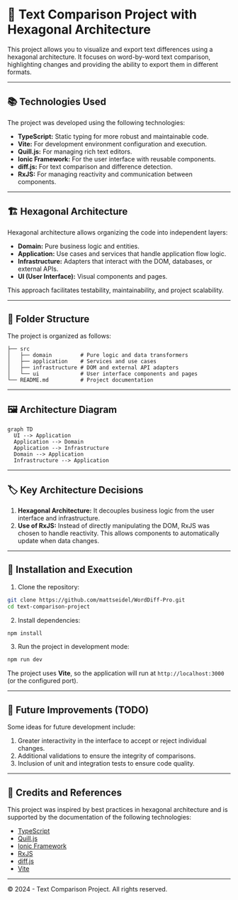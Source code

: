 
# 📝 Text Comparison Project with Hexagonal Architecture

This project allows you to visualize and export text differences using a hexagonal architecture. It focuses on word-by-word text comparison, highlighting changes and providing the ability to export them in different formats.

---

## 📚 **Technologies Used**

The project was developed using the following technologies:

- **TypeScript:** Static typing for more robust and maintainable code.
- **Vite:** For development environment configuration and execution.
- **Quill.js:** For managing rich text editors.
- **Ionic Framework:** For the user interface with reusable components.
- **diff.js:** For text comparison and difference detection.
- **RxJS:** For managing reactivity and communication between components.

---

## 🏗️ **Hexagonal Architecture**

Hexagonal architecture allows organizing the code into independent layers:

- **Domain:** Pure business logic and entities.  
- **Application:** Use cases and services that handle application flow logic.  
- **Infrastructure:** Adapters that interact with the DOM, databases, or external APIs.  
- **UI (User Interface):** Visual components and pages.  

This approach facilitates testability, maintainability, and project scalability.

---

## 📂 **Folder Structure**

The project is organized as follows:

```
├── src
│   ├── domain         # Pure logic and data transformers
│   ├── application    # Services and use cases
│   ├── infrastructure # DOM and external API adapters
│   └── ui             # User interface components and pages
└── README.md          # Project documentation
```

---

## 🖼️ **Architecture Diagram**

```mermaid
graph TD
  UI --> Application
  Application --> Domain
  Application --> Infrastructure
  Domain --> Application
  Infrastructure --> Application
```

---

## 🏷️ **Key Architecture Decisions**

1. **Hexagonal Architecture:** It decouples business logic from the user interface and infrastructure.  
2. **Use of RxJS:** Instead of directly manipulating the DOM, RxJS was chosen to handle reactivity. This allows components to automatically update when data changes.  

---

## 🚀 **Installation and Execution**

1. Clone the repository:

```bash
git clone https://github.com/mattseidel/WordDiff-Pro.git
cd text-comparison-project
```

2. Install dependencies:

```bash
npm install
```

3. Run the project in development mode:

```bash
npm run dev
```

The project uses **Vite**, so the application will run at `http://localhost:3000` (or the configured port).

---

## 🔮 **Future Improvements (TODO)**

Some ideas for future development include:

1. Greater interactivity in the interface to accept or reject individual changes.  
2. Additional validations to ensure the integrity of comparisons.  
3. Inclusion of unit and integration tests to ensure code quality.  

---

## 🙌 **Credits and References**

This project was inspired by best practices in hexagonal architecture and is supported by the documentation of the following technologies:

- [TypeScript](https://www.typescriptlang.org/)
- [Quill.js](https://quilljs.com/)
- [Ionic Framework](https://ionicframework.com/)
- [RxJS](https://rxjs.dev/)
- [diff.js](https://github.com/kpdecker/jsdiff)
- [Vite](https://vitejs.dev/)

---

© 2024 - Text Comparison Project. All rights reserved.
